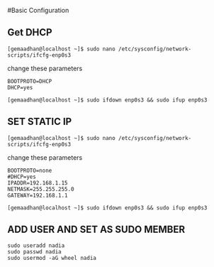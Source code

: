 #Basic Configuration

## Get DHCP
```
[gemaadhan@localhost ~]$ sudo nano /etc/sysconfig/network-scripts/ifcfg-enp0s3
```
change these parameters
```
BOOTPROTO=DHCP
DHCP=yes
```
```
[gemaadhan@localhost ~]$ sudo ifdown enp0s3 && sudo ifup enp0s3
```

## SET STATIC IP
```
[gemaadhan@localhost ~]$ sudo nano /etc/sysconfig/network-scripts/ifcfg-enp0s3
```
change these parameters
```
BOOTPROTO=none
#DHCP=yes
IPADDR=192.168.1.15
NETMASK=255.255.255.0
GATEWAY=192.168.1.1
```
```
[gemaadhan@localhost ~]$ sudo ifdown enp0s3 && sudo ifup enp0s3
```

## ADD USER AND SET AS SUDO MEMBER
```
sudo useradd nadia
sudo passwd nadia
sudo usermod -aG wheel nadia
```